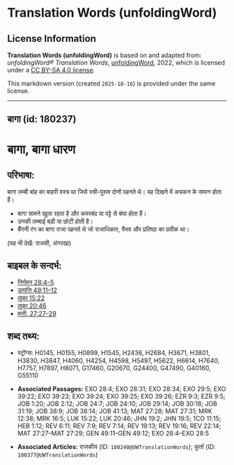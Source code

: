 # Translation Words (unfoldingWord)

## License Information

**Translation Words (unfoldingWord)** is based on and adapted from: _unfoldingWord® Translation Words_, [unfoldingWord](https://unfoldingword.org/utw), 2022, which is licensed under a [CC BY-SA 4.0 license](https://creativecommons.org/licenses/by-sa/4.0/legalcode.en).

This markdown version (created `2025-10-16`) is provided under the same license.



--------------------------------

## बागा (id: 180237)

बागा, बागा धारण
===============

परिभाषा:
--------

बागा लम्बी बांह का बाहरी वस्त्र था जिसे स्त्री\-पुरूष दोनों पहनते थे। यह दिखने में अचकन के समान होता है।

* बागा सामने खुला रहता है और कमरबंद या पट्टे से बंघा होता हैं।
* उनकी लम्बाई बड़ी या छोटी होती है।
* बैंगनी रंग का बागा राजा पहनते थे जो राजाधिकार, वैभव और प्रतिष्ठा का प्रतीक था।

(यह भी देखें: राजसी, अंगरखा)

बाइबल के सन्दर्भ:
-----------------

* [निर्गमन 28:4–5](https://ref.ly/Exod28:4-Exod28:5)
* [उत्पत्ति 49:11–12](https://ref.ly/Gen49:11-Gen49:12)
* [लूका 15:22](https://ref.ly/Luke15:22)
* [लूका 20:46](https://ref.ly/Luke20:46)
* [मत्ती. 27:27–29](https://ref.ly/Matt27:27-Matt27:29)

शब्द तथ्य:
----------

* स्ट्रोंग्स: H0145, H0155, H0899, H1545, H2436, H2684, H3671, H3801, H3830, H3847, H4060, H4254, H4598, H5497, H5622, H6614, H7640, H7757, H7897, H8071, G17460, G20670, G24400, G47490, G40160, G55110

* **Associated Passages:** EXO 28:4; EXO 28:31; EXO 28:34; EXO 29:5; EXO 39:22; EXO 39:23; EXO 39:24; EXO 39:25; EXO 39:26; EZR 9:3; EZR 9:5; JOB 1:20; JOB 2:12; JOB 24:7; JOB 24:10; JOB 29:14; JOB 30:18; JOB 31:19; JOB 38:9; JOB 38:14; JOB 41:13; MAT 27:28; MAT 27:31; MRK 12:38; MRK 16:5; LUK 15:22; LUK 20:46; JHN 19:2; JHN 19:5; 1CO 11:15; HEB 1:12; REV 6:11; REV 7:9; REV 7:14; REV 19:13; REV 19:16; REV 22:14; MAT 27:27–MAT 27:29; GEN 49:11–GEN 49:12; EXO 28:4–EXO 28:5
* **Associated Articles:** राजकीय (ID: `180240@UWTranslationWords`); कुर्ता (ID: `180377@UWTranslationWords`)

